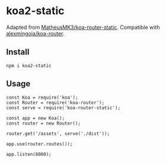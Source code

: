 # koa2-static

Adapted from [MatheusMK3/koa-router-static](https://github.com/MatheusMK3/koa-router-static/blob/master/index.js). Compatible with [alexmingoia/koa-router](https://github.com/alexmingoia/koa-router).

## Install

`npm i koa2-static`

## Usage

```
const Koa = require('koa');
const Router = require('koa-router');
const serve = require('koa-router-static');

const app = new Koa();
const router = new Router();

router.get('/assets', serve('./dist'));

app.use(router.routes());

app.listen(8000);
```
